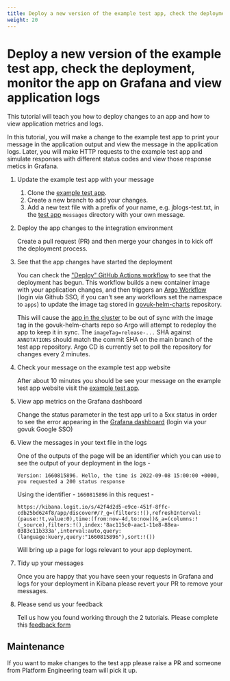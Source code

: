 ```yaml
---
title: Deploy a new version of the example test app, check the deployment, monitor the app on Grafana and view application logs
weight: 20
---
```


# Deploy a new version of the example test app, check the deployment, monitor the app on Grafana and view application logs

This tutorial will teach you how to deploy changes to an app and how to view application metrics and logs.

In this tutorial, you will make a change to the example test app to print your message in the application output and view the message in the application logs. Later, you will make HTTP requests to the example test app and simulate responses with different status codes and view those response metics in Grafana.

1. Update the example test app with your message

    1. Clone the [example test app](https://github.com/alphagov/govuk-replatform-test-app).
    1. Create a new branch to add your changes.
    1. Add a new text file with a prefix of your name, e.g. jblogs-test.txt, in the [test app](https://github.com/alphagov/govuk-replatform-test-app/tree/main/messages) `messages` directory with your own message.

1. Deploy the app changes to the integration environment

    Create a pull request (PR) and then merge your changes in to kick off the deployment process.

1. See that the app changes have started the deployment

    You can check the ["Deploy" GitHub Actions workflow](https://github.com/alphagov/govuk-replatform-test-app/actions) to see that the deployment has begun. This workflow builds a new container image with your application changes, and then triggers an [Argo Workflow](https://argo-workflows.eks.integration.govuk.digital/workflows/apps?limit=500) (login via Github SSO, if you can't see any workflows set the namespace to `apps`) to update the image tag stored in [govuk-helm-charts](https://github.com/alphagov/govuk-helm-charts/tree/main/charts/app-config/image-tags/integration/govuk-replatform-test-app) repository.

    This will cause the [app in the cluster](https://argo.eks.integration.govuk.digital/applications/cluster-services/govuk-replatform-test-app?view=tree&orphaned=false&resource=&node=argoproj.io%2FApplication%2Fcluster-services%2Fgovuk-replatform-test-app%2F0) to be out of sync with the image tag in the govuk-helm-charts repo so Argo will attempt to redeploy the app to keep it in sync. The `imageTag=release-...` SHA against `ANNOTATIONS` should match the commit SHA on the main branch of the test app repository. Argo CD is currently set to poll the repository for changes every 2 minutes.

1. Check your message on the example test app website

    After about 10 minutes you should be see your message on the example test app website visit the [example test app](https://govuk-replatform-test-app.eks.integration.govuk.digital/?status=200).

1. View app metrics on the Grafana dashboard

    Change the status parameter in the test app url to a 5xx status in order to see the error appearing in the [Grafana dashboard](https://grafana.eks.integration.govuk.digital/d/000000111/app-request-rates-errors-durations?orgId=1&refresh=10s&var-namespace=apps&var-app=govuk-replatform-test-app&var-quantile=All&var-error_status=All) (login via your govuk Google SSO)

1. View the messages in your text file in the logs

    One of the outputs of the page will be an identifier which you can use to see the output of your deployment in the logs -

    `Version: 1660815896. Hello, the time is 2022-09-08 15:00:00 +0000, you requested a 200 status response`

    Using the identifier - `1660815896` in this request -

    `https://kibana.logit.io/s/42f4d2d5-e9ce-451f-8ffc-cdb25bd624f8/app/discover#/?_g=(filters:!(),refreshInterval:(pause:!t,value:0),time:(from:now-4d,to:now))&_a=(columns:!(_source),filters:!(),index:'8ac115c0-aac1-11e8-88ea-0383c11b333a',interval:auto,query:(language:kuery,query:"1660815896"),sort:!())`

    Will bring up a page for logs relevant to your app deployment.

1. Tidy up your messages

    Once you are happy that you have seen your requests in Grafana and logs for your deployment in Kibana please revert your PR to remove your messages.

1. Please send us your feedback

    Tell us how you found working through the 2 tutorials. Please complete this [feedback form](https://docs.google.com/forms/d/e/1FAIpQLSfUl2rM3S0IEudeIEl6f_ZoMoB7kD_CDtMLa92UIx9tSznREw/viewform)

## Maintenance

If you want to make changes to the test app please raise a PR and someone from Platform Engineering team will pick it up.
